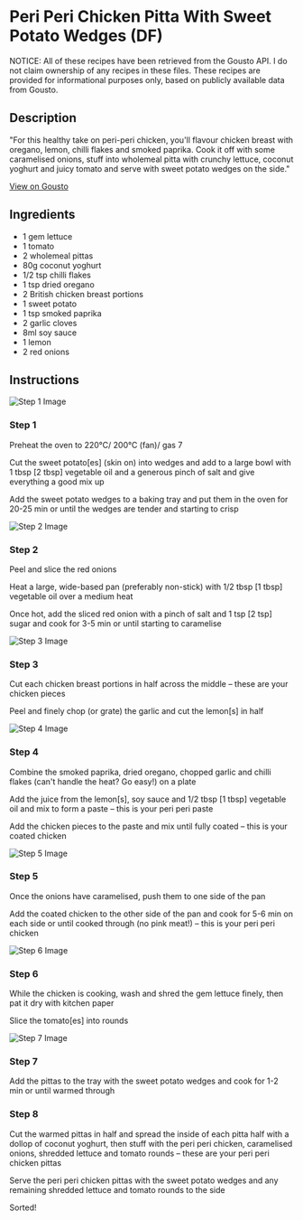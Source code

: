 # Peri Peri Chicken Pitta With Sweet Potato Wedges (DF)

NOTICE: All of these recipes have been retrieved from the Gousto API. I do not claim ownership of any recipes in these files. These recipes are provided for informational purposes only, based on publicly available data from Gousto.

## Description

"For this healthy take on peri-peri chicken, you'll flavour chicken breast with oregano, lemon, chilli flakes and smoked paprika. Cook it off with some caramelised onions, stuff into wholemeal pitta with crunchy lettuce, coconut yoghurt and juicy tomato and serve with sweet potato wedges on the side."

[View on Gousto](https://www.gousto.co.uk/recipes/cookbook/peri-peri-chicken-pitta-with-sweet-potato-wedges-df)

## Ingredients

- 1 gem lettuce
- 1 tomato
- 2 wholemeal pittas
- 80g coconut yoghurt
- 1/2 tsp chilli flakes 
- 1 tsp dried oregano 
- 2 British chicken breast portions
- 1 sweet potato
- 1 tsp smoked paprika
- 2 garlic cloves
- 8ml soy sauce
- 1 lemon
- 2 red onions

## Instructions

![Step 1 Image](https://production-media.gousto.co.uk/cms/recipe-step-image/step-1-1642517066499-x200.jpg)

### Step 1

Preheat the oven to 220°C/ 200°C (fan)/ gas 7

Cut the sweet potato<span class="text-danger">[es]</span> (skin on) into wedges and add to a large bowl with 1 tbsp <span class="text-danger">[2 tbsp]</span> vegetable oil and a generous pinch of salt and give everything a good mix up

Add the sweet potato wedges to a baking tray and put them in the oven for 20-25 min or until the wedges are tender and starting to crisp

![Step 2 Image](https://production-media.gousto.co.uk/cms/recipe-step-image/step-2-1642517073291-x200.jpg)

### Step 2

Peel and slice the red onions

Heat a large, wide-based pan (preferably non-stick) with 1/2 tbsp <span class="text-danger">[1 tbsp]</span> vegetable oil over a medium heat

Once hot, add the sliced red onion with a pinch of salt and 1 tsp <span class="text-danger">[2 tsp]</span> sugar and cook for 3-5 min or until starting to caramelise

![Step 3 Image](https://production-media.gousto.co.uk/cms/recipe-step-image/step-3-1642517085658-x200.jpg)

### Step 3

Cut each chicken breast portions in half across the middle – these are your chicken pieces

Peel and finely chop (or grate) the garlic and cut the lemon<span class="text-danger">[s]</span> in half

![Step 4 Image](https://production-media.gousto.co.uk/cms/recipe-step-image/step-4-1642517094851-x200.jpg)

### Step 4

Combine the smoked paprika, dried oregano, chopped garlic and chilli flakes (can't handle the heat? Go easy!) on a plate

Add the juice from the lemon<span class="text-danger">[s]</span>, soy sauce and 1/2 tbsp <span class="text-danger">[1 tbsp] </span>vegetable oil and mix to form a paste – this is your peri peri paste

Add the chicken pieces to the paste and mix until fully coated – this is your coated chicken

![Step 5 Image](https://production-media.gousto.co.uk/cms/recipe-step-image/step-5-1642517102715-x200.jpg)

### Step 5

Once the onions have caramelised, push them to one side of the pan

Add the coated chicken to the other side of the pan and cook for 5-6 min on each side or until cooked through (no pink meat!) – this is your peri peri chicken

![Step 6 Image](https://production-media.gousto.co.uk/cms/recipe-step-image/step-6-1642517112394-x200.jpg)

### Step 6

While the chicken is cooking, wash and shred the gem lettuce finely, then pat it dry with kitchen paper

Slice the tomato<span class="text-danger">[es]</span> into rounds

![Step 7 Image](https://production-media.gousto.co.uk/cms/recipe-step-image/step-7-1642517119547-x200.jpg)

### Step 7

Add the pittas to the tray with the sweet potato wedges and cook for 1-2 min or until warmed through

### Step 8

Cut the warmed pittas in half and spread the inside of each pitta half with a dollop of coconut yoghurt, then stuff with the peri peri chicken, caramelised onions, shredded lettuce and tomato rounds – these are your peri peri chicken pittas

Serve the peri peri chicken pittas with the sweet potato wedges and any remaining shredded lettuce and tomato rounds to the side

Sorted!

